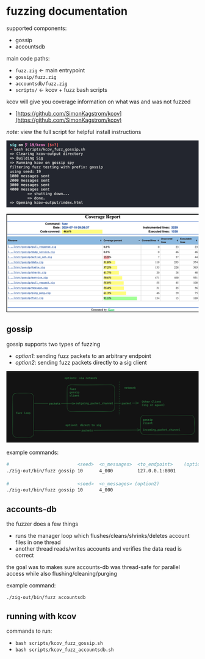 # fuzzing documentation

supported components: 
- gossip 
- accountsdb 

main code paths:
- `fuzz.zig` <- main entrypoint
- `gossip/fuzz.zig`
- `accountsdb/fuzz.zig`
- `scripts/` <- kcov + fuzz bash scripts

kcov will give you coverage information on what was and was not fuzzed
- [https://github.com/SimonKagstrom/kcov](https://github.com/SimonKagstrom/kcov)

*note:* view the full script for helpful install instructions

![](imgs/2024-07-10-09-39-25.png)

![](imgs/2024-07-10-09-39-57.png)

## gossip 

gossip supports two types of fuzzing 
- *option1*: sending fuzz packets to an arbitrary endpoint
- *option2*: sending fuzz packets directly to a sig client

![](imgs/2024-07-10-09-33-37.png)

example commands: 
```bash
#                         <seed>  <n_messages>  <to_endpoint>    (option1)
./zig-out/bin/fuzz gossip 10      4_000         127.0.0.1:8001

#                         <seed>  <n_messages> (option2)
./zig-out/bin/fuzz gossip 10      4_000
```

## accounts-db

the fuzzer does a few things
- runs the manager loop which flushes/cleans/shrinks/deletes account files in one thread
- another thread reads/writes accounts and verifies the data read is correct

the goal was to makes sure accounts-db was thread-safe for parallel access while also flushing/cleaning/purging

example command: 
```
./zig-out/bin/fuzz accountsdb
```

## running with kcov 

commands to run:
- `bash scripts/kcov_fuzz_gossip.sh`
- `bash scripts/kcov_fuzz_accountsdb.sh`
